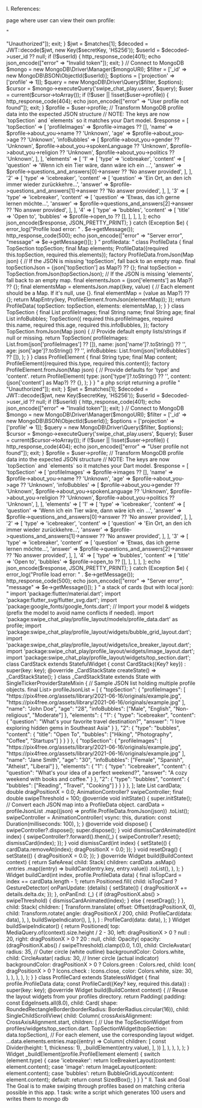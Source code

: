 I. References:

page where user can view their own profile:

"

<?php

require __DIR__ . '/../../vendor/autoload.php';

require_once __DIR__ . '/../config.php';

use Firebase\JWT\JWT;

use Firebase\JWT\Key;

header('Content-Type: application/json');

$secretKey = "hJU7ncW+5udrBQa6MBjSxwjcZikYwVtAzUquG9jFGX8GQ4I5j0IQU2QNOEtFX3qjl4odFvAsuD6Ah7Qt57nZSA==";

try {

// Get JWT token from headers

$headers = getallheaders();

$authHeader = $headers['Authorization'] ?? $headers['authorization'] ?? null;

if (!$authHeader || !preg_match('/Bearer\s(\S+)/', $authHeader, $matches)) {

http_response_code(401);

echo json_encode(["error" => "Unauthorized"]);

exit;

}

$jwt = $matches[1];

$decoded = JWT::decode($jwt, new Key($secretKey, 'HS256'));

$userId = $decoded->user_id ?? null;

if (!$userId) {

http_response_code(401);

echo json_encode(["error" => "Invalid token"]);

exit;

}

// Connect to MongoDB

$mongo = new MongoDB\Driver\Manager($mongoURI);

$filter = ['_id' => new MongoDB\BSON\ObjectId($userId)];

$options = ['projection' => ['profile' => 1]];

$query = new MongoDB\Driver\Query($filter, $options);

$cursor = $mongo->executeQuery('swipe_chat_play.users', $query);

$user = current($cursor->toArray());

if (!$user || !isset($user->profile)) {

http_response_code(404);

echo json_encode(["error" => "User profile not found"]);

exit;

}

$profile = $user->profile;

// Transform MongoDB profile data into the expected JSON structure

// NOTE: The keys are now `topSection` and `elements` so it matches your Dart model.

$response = [

'topSection' => [

'profileImages' => $profile->images ?? [],

'name' => $profile->about_you->name ?? 'Unknown',

'age' => $profile->about_you->age ?? 'Unknown',

'infoBubbles' => [

$profile->about_you->gender ?? 'Unknown',

$profile->about_you->spokenLanguage ?? 'Unknown',

$profile->about_you->religion ?? 'Unknown',

$profile->about_you->politics ?? 'Unknown',

],

],

'elements' => [

'1' => [

'type' => 'icebreaker',

'content' => [

'question' => 'Wenn ich ein Tier wäre, dann wäre ich ein …',

'answer' => $profile->questions_and_answers[0]->answer ?? 'No answer provided',

],

],

'2' => [

'type' => 'icebreaker',

'content' => [

'question' => 'Ein Ort, an den ich immer wieder zurückkehre...',

'answer' => $profile->questions_and_answers[1]->answer ?? 'No answer provided',

],

],

'3' => [

'type' => 'icebreaker',

'content' => [

'question' => 'Etwas, das ich gerne lernen möchte...',

'answer' => $profile->questions_and_answers[2]->answer ?? 'No answer provided',

],

],

'4' => [

'type' => 'bubbles',

'content' => [

'title' => 'Open to',

'bubbles' => $profile->open_to ?? [],

],

],

],

];

echo json_encode($response, JSON_PRETTY_PRINT);

} catch (Exception $e) {

error_log("Profile load error: " . $e->getMessage());

http_response_code(500);

echo json_encode(["error" => "Server error", "message" => $e->getMessage()]);

}

"

profiledata:

"

class ProfileData {

final TopSection topSection;

final Map<String, ProfileElement> elements;

ProfileData({required this.topSection, required this.elements});

factory ProfileData.fromJson(Map<String, dynamic> json) {

// If the JSON is missing 'topSection', fall back to an empty map.

final topSectionJson = (json['topSection'] as Map<String, dynamic>?) ?? {};

final topSection = TopSection.fromJson(topSectionJson);

// If the JSON is missing 'elements', fall back to an empty map.

final elementsJson = (json['elements'] as Map<String, dynamic>?) ?? {};

final elementsMap = elementsJson.map((key, value) {

// Each element should be a Map<String, dynamic>. If it's null, use {}.

final elementMap = (value as Map<String, dynamic>?) ?? {};

return MapEntry(key, ProfileElement.fromJson(elementMap));

});

return ProfileData(

topSection: topSection,

elements: elementsMap,

);

}

}

class TopSection {

final List<String> profileImages;

final String name;

final String age;

final List<String> infoBubbles;

TopSection({

required this.profileImages,

required this.name,

required this.age,

required this.infoBubbles,

});

factory TopSection.fromJson(Map<String, dynamic> json) {

// Provide default empty lists/strings if null or missing.

return TopSection(

profileImages: List<String>.from(json['profileImages'] ?? []),

name: json['name']?.toString() ?? '',

age: json['age']?.toString() ?? '',

infoBubbles: List<String>.from(json['infoBubbles'] ?? []),

);

}

}

class ProfileElement {

final String type;

final Map<String, dynamic> content;

ProfileElement({required this.type, required this.content});

factory ProfileElement.fromJson(Map<String, dynamic> json) {

// Provide defaults for 'type' and 'content'.

return ProfileElement(

type: json['type']?.toString() ?? '',

content: (json['content'] as Map<String, dynamic>?) ?? {},

);

}

}

"

a php script returning a profile

"

<?php

require __DIR__ . '/../../vendor/autoload.php';

require_once __DIR__ . '/../config.php';

use Firebase\JWT\JWT;

use Firebase\JWT\Key;

header('Content-Type: application/json');

$secretKey = "hJU7ncW+5udrBQa6MBjSxwjcZikYwVtAzUquG9jFGX8GQ4I5j0IQU2QNOEtFX3qjl4odFvAsuD6Ah7Qt57nZSA==";

try {

// Get JWT token from headers

$headers = getallheaders();

$authHeader = $headers['Authorization'] ?? $headers['authorization'] ?? null;

if (!$authHeader || !preg_match('/Bearer\s(\S+)/', $authHeader, $matches)) {

http_response_code(401);

echo json_encode(["error" => "Unauthorized"]);

exit;

}

$jwt = $matches[1];

$decoded = JWT::decode($jwt, new Key($secretKey, 'HS256'));

$userId = $decoded->user_id ?? null;

if (!$userId) {

http_response_code(401);

echo json_encode(["error" => "Invalid token"]);

exit;

}

// Connect to MongoDB

$mongo = new MongoDB\Driver\Manager($mongoURI);

$filter = ['_id' => new MongoDB\BSON\ObjectId($userId)];

$options = ['projection' => ['profile' => 1]];

$query = new MongoDB\Driver\Query($filter, $options);

$cursor = $mongo->executeQuery('swipe_chat_play.users', $query);

$user = current($cursor->toArray());

if (!$user || !isset($user->profile)) {

http_response_code(404);

echo json_encode(["error" => "User profile not found"]);

exit;

}

$profile = $user->profile;

// Transform MongoDB profile data into the expected JSON structure

// NOTE: The keys are now `topSection` and `elements` so it matches your Dart model.

$response = [

'topSection' => [

'profileImages' => $profile->images ?? [],

'name' => $profile->about_you->name ?? 'Unknown',

'age' => $profile->about_you->age ?? 'Unknown',

'infoBubbles' => [

$profile->about_you->gender ?? 'Unknown',

$profile->about_you->spokenLanguage ?? 'Unknown',

$profile->about_you->religion ?? 'Unknown',

$profile->about_you->politics ?? 'Unknown',

],

],

'elements' => [

'1' => [

'type' => 'icebreaker',

'content' => [

'question' => 'Wenn ich ein Tier wäre, dann wäre ich ein …',

'answer' => $profile->questions_and_answers[0]->answer ?? 'No answer provided',

],

],

'2' => [

'type' => 'icebreaker',

'content' => [

'question' => 'Ein Ort, an den ich immer wieder zurückkehre...',

'answer' => $profile->questions_and_answers[1]->answer ?? 'No answer provided',

],

],

'3' => [

'type' => 'icebreaker',

'content' => [

'question' => 'Etwas, das ich gerne lernen möchte...',

'answer' => $profile->questions_and_answers[2]->answer ?? 'No answer provided',

],

],

'4' => [

'type' => 'bubbles',

'content' => [

'title' => 'Open to',

'bubbles' => $profile->open_to ?? [],

],

],

],

];

echo json_encode($response, JSON_PRETTY_PRINT);

} catch (Exception $e) {

error_log("Profile load error: " . $e->getMessage());

http_response_code(500);

echo json_encode(["error" => "Server error", "message" => $e->getMessage()]);

}

"

a stack of cards (but with local json):

"

import 'package:flutter/material.dart';

import 'package:flutter_svg/flutter_svg.dart';

import 'package:google_fonts/google_fonts.dart';

// Import your model & widgets (prefix the model to avoid name conflicts if needed).

import 'package:swipe_chat_play/profile_layout/models/profile_data.dart'

as profile;

import 'package:swipe_chat_play/profile_layout/widgets/bubble_grid_layout.dart';

import 'package:swipe_chat_play/profile_layout/widgets/ice_breaker_layout.dart';

import 'package:swipe_chat_play/profile_layout/widgets/image_layout.dart';

import 'package:swipe_chat_play/profile_layout/widgets/top_section.dart';

class CardStack extends StatefulWidget {

const CardStack({Key? key}) : super(key: key);

@override

_CardStackState createState() => _CardStackState();

}

class _CardStackState extends State<CardStack>

with SingleTickerProviderStateMixin {

// Sample JSON list holding multiple profile objects.

final List<Map<String, dynamic>> profileJsonList = [

{

"topSection": {

"profileImages": [

"https://pix4free.org/assets/library/2021-06-16/originals/example.jpg",

"https://pix4free.org/assets/library/2021-06-16/originals/example.jpg"

],

"name": "John Doe",

"age": "28",

"infoBubbles": ["Male", "English", "Non-religious", "Moderate"]

},

"elements": {

"1": {

"type": "icebreaker",

"content": {

"question": "What's your favorite travel destination?",

"answer": "I love exploring hidden gems in Southeast Asia"

}

},

"2": {

"type": "bubbles",

"content": {

"title": "Open To",

"bubbles": ["Hiking", "Photography", "Coffee", "Startups"]

}

}

}

},

{

"topSection": {

"profileImages": [

"https://pix4free.org/assets/library/2021-06-16/originals/example.jpg",

"https://pix4free.org/assets/library/2021-06-16/originals/example.jpg"

],

"name": "Jane Smith",

"age": "30",

"infoBubbles": ["Female", "Spanish", "Atheist", "Liberal"]

},

"elements": {

"1": {

"type": "icebreaker",

"content": {

"question": "What's your idea of a perfect weekend?",

"answer": "A cozy weekend with books and coffee."

}

},

"2": {

"type": "bubbles",

"content": {

"bubbles": ["Reading", "Travel", "Cooking"]

}

}

}

},

];

late List<profile.ProfileData> cardData;

double dragPositionX = 0.0;

AnimationController? swipeController;

final double swipeThreshold = 100;

@override

void initState() {

super.initState();

// Convert each JSON map into a ProfileData object.

cardData = profileJsonList

.map((json) => profile.ProfileData.fromJson(json))

.toList();

swipeController = AnimationController(

vsync: this,

duration: const Duration(milliseconds: 100),

);

}

@override

void dispose() {

swipeController?.dispose();

super.dispose();

}

void dismissCardAnimated(int index) {

swipeController?.forward().then((_) {

swipeController?.reset();

dismissCard(index);

});

}

void dismissCard(int index) {

setState(() {

cardData.removeAt(index);

dragPositionX = 0.0;

});

}

void resetDrag() {

setState(() {

dragPositionX = 0.0;

});

}

@override

Widget build(BuildContext context) {

return SafeArea(

child: Stack(

children: cardData

.asMap()

.entries

.map((entry) => buildCard(entry.key, entry.value))

.toList(),

),

);

}

Widget buildCard(int index, profile.ProfileData data) {

final isTopCard = index == cardData.length - 1;

return Positioned.fill(

child: isTopCard

? GestureDetector(

onPanUpdate: (details) {

setState(() {

dragPositionX += details.delta.dx;

});

},

onPanEnd: (_) {

if (dragPositionX.abs() > swipeThreshold) {

dismissCardAnimated(index);

} else {

resetDrag();

}

},

child: Stack(

children: [

Transform.translate(

offset: Offset(dragPositionX, 0),

child: Transform.rotate(

angle: dragPositionX / 200,

child: ProfileCard(data: data),

),

),

buildSwipeIndicator(),

],

),

)

: ProfileCard(data: data),

);

}

Widget buildSwipeIndicator() {

return Positioned(

top: MediaQuery.of(context).size.height / 2 - 30,

left: dragPositionX > 0 ? null : 20,

right: dragPositionX > 0 ? 20 : null,

child: Opacity(

opacity: (dragPositionX.abs() / swipeThreshold).clamp(0.0, 1.0),

child: CircleAvatar(

radius: 35, // Outer circle (white outline)

backgroundColor: Colors.white,

child: CircleAvatar(

radius: 30, // Inner circle (actual indicator)

backgroundColor: dragPositionX > 0 ? Colors.green : Colors.red,

child: Icon(

dragPositionX > 0 ? Icons.check : Icons.close,

color: Colors.white,

size: 30,

),

),

),

),

);

}

}

class ProfileCard extends StatelessWidget {

final profile.ProfileData data;

const ProfileCard({Key? key, required this.data}) : super(key: key);

@override

Widget build(BuildContext context) {

// Reuse the layout widgets from your profiles directory.

return Padding(

padding: const EdgeInsets.all(8.0),

child: Card(

shape: RoundedRectangleBorder(borderRadius: BorderRadius.circular(16)),

child: SingleChildScrollView(

child: Column(

crossAxisAlignment: CrossAxisAlignment.start,

children: [

// Use the TopSectionWidget from profiles/widgets/top_section.dart.

TopSectionWidget(topSection: data.topSection),

// For each element, use the corresponding layout widget.

...data.elements.entries.map((entry) => Column(

children: [

const Divider(height: 1, thickness: 1),

_buildElement(entry.value),

],

))

],

),

),

),

);

}

Widget _buildElement(profile.ProfileElement element) {

switch (element.type) {

case 'icebreaker':

return IceBreakerLayout(content: element.content);

case 'image':

return ImageLayout(content: element.content);

case 'bubbles':

return BubbleGridLayout(content: element.content);

default:

return const SizedBox();

}

}

}

"

II. Task and Goal

The Goal is to make swiping through profiles based on matching criteria possible in this app.

1 task:
write a script which generates 100 users and writes them to mongo db